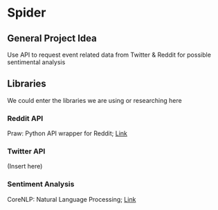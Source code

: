 # Spider

## General Project Idea 
Use API to request event related data from Twitter & Reddit for possible sentimental analysis

## Libraries
We could enter the libraries we are using or researching here

### Reddit API 
Praw: Python API wrapper for Reddit; [Link](https://praw.readthedocs.io/en/latest/) 

### Twitter API
(Insert here)

### Sentiment Analysis
CoreNLP: Natural Language Processing; [Link](https://stanfordnlp.github.io/CoreNLP/index.html)
